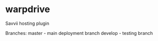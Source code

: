 warpdrive
=========

Savvii hosting plugin

Branches:
master - main deployment branch
develop - testing branch
